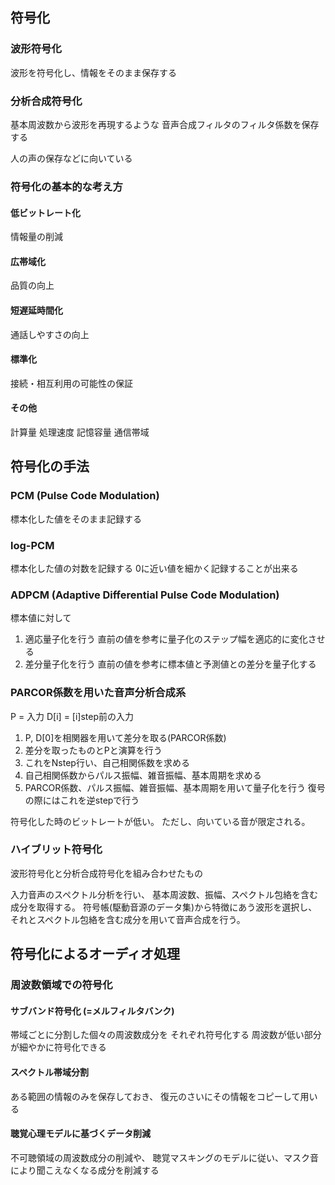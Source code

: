 ## 符号化
### 波形符号化
波形を符号化し、情報をそのまま保存する

### 分析合成符号化
基本周波数から波形を再現するような
音声合成フィルタのフィルタ係数を保存する

人の声の保存などに向いている

### 符号化の基本的な考え方
#### 低ビットレート化
情報量の削減

#### 広帯域化
品質の向上

#### 短遅延時間化
通話しやすさの向上

#### 標準化
接続・相互利用の可能性の保証

#### その他
計算量
処理速度
記憶容量
通信帯域

## 符号化の手法
### PCM (Pulse Code Modulation)
標本化した値をそのまま記録する

### log-PCM
標本化した値の対数を記録する
0に近い値を細かく記録することが出来る

### ADPCM (Adaptive Differential Pulse Code Modulation)
標本値に対して
1. 適応量子化を行う
	直前の値を参考に量子化のステップ幅を適応的に変化させる
2. 差分量子化を行う
	直前の値を参考に標本値と予測値との差分を量子化する

### PARCOR係数を用いた音声分析合成系
P = 入力
D[i] = [i]step前の入力
1. P, D[0]を相関器を用いて差分を取る(PARCOR係数)
2. 差分を取ったものとPと演算を行う
3. これをNstep行い、自己相関係数を求める
4. 自己相関係数からパルス振幅、雑音振幅、基本周期を求める
5. PARCOR係数、パルス振幅、雑音振幅、基本周期を用いて量子化を行う
復号の際にはこれを逆stepで行う

符号化した時のビットレートが低い。
ただし、向いている音が限定される。

### ハイブリット符号化
波形符号化と分析合成符号化を組み合わせたもの

入力音声のスペクトル分析を行い、
基本周波数、振幅、スペクトル包絡を含む成分を取得する。
符号帳(駆動音源のデータ集)から特徴にあう波形を選択し、
それとスペクトル包絡を含む成分を用いて音声合成を行う。

## 符号化によるオーディオ処理
### 周波数領域での符号化
#### サブバンド符号化 (=メルフィルタバンク)
帯域ごとに分割した個々の周波数成分を
それぞれ符号化する
周波数が低い部分が細やかに符号化できる

#### スペクトル帯域分割
ある範囲の情報のみを保存しておき、
復元のさいにその情報をコピーして用いる

#### 聴覚心理モデルに基づくデータ削減
不可聴領域の周波数成分の削減や、
聴覚マスキングのモデルに従い、マスク音により聞こえなくなる成分を削減する

